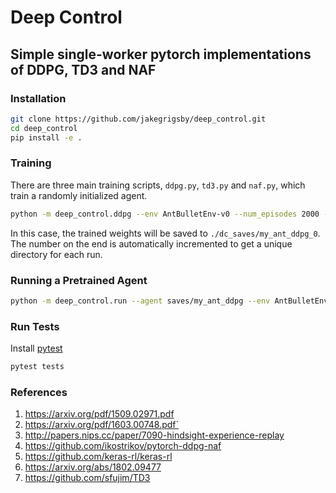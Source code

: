 # Deep Control
## Simple single-worker pytorch implementations of DDPG, TD3 and NAF

### Installation
```bash
git clone https://github.com/jakegrigsby/deep_control.git
cd deep_control
pip install -e .
```

### Training
There are three main training scripts, `ddpg.py`, `td3.py` and `naf.py`, which train a randomly initialized agent.

```bash
python -m deep_control.ddpg --env AntBulletEnv-v0 --num_episodes 2000 --name my_ant_ddpg
```
In this case, the trained weights will be saved to `./dc_saves/my_ant_ddpg_0`. The number on the end is automatically incremented to get a unique directory for each run.

### Running a Pretrained Agent
```bash
python -m deep_control.run --agent saves/my_ant_ddpg --env AntBulletEnv-v0 --render --episodes 100
```

### Run Tests
Install [pytest](https://docs.pytest.org/en/latest/)
```bash
pytest tests
```

### References
1) https://arxiv.org/pdf/1509.02971.pdf
2) https://arxiv.org/pdf/1603.00748.pdf`
3) http://papers.nips.cc/paper/7090-hindsight-experience-replay
4) https://github.com/ikostrikov/pytorch-ddpg-naf
5) https://github.com/keras-rl/keras-rl
6) https://arxiv.org/abs/1802.09477
7) https://github.com/sfujim/TD3